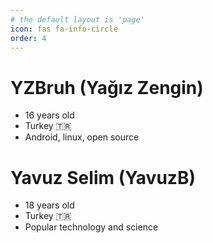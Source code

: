 ```yaml
---
# the default layout is 'page'
icon: fas fa-info-circle
order: 4
---
```


# YZBruh (Yağız Zengin)
 - 16 years old 
 - Turkey 🇹🇷
 - Android, linux, open source

# Yavuz Selim (YavuzB)
 - 18 years old
 - Turkey 🇹🇷
 - Popular technology and science
